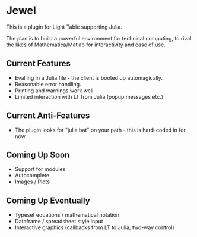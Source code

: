 # Jewel

This is a plugin for Light Table supporting Julia.

The plan is to build a powerful environment for technical computing, to rival the likes of Mathematica/Matlab for interactivity and ease of use.

## Current Features

* Evalling in a Julia file - the client is booted up automagically.
* Reasonable error handling.
* Printing and warnings work well.
* Limited interaction with LT from Julia (popup messages etc.)

## Current Anti-Features

* The plugin looks for "julia.bat" on your path - this is hard-coded in for now.

## Coming Up Soon

* Support for modules
* Autocomplete
* Images / Plots

## Coming Up Eventually

* Typeset equations / mathematical notation
* Dataframe / spreadsheet style input
* Interactive graphics (callbacks from LT to Julia; two-way control)
